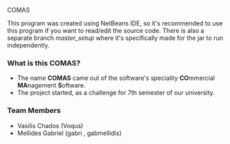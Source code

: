 COMAS

This program was created using NetBeans IDE, so it's recommended to use this program if you want to read/edit the source code.
There is also a separate branch *master_setup* where it's specifically made for the jar to run independently. 

### What is this COMAS? ###

* The name **COMAS** came out of the software's speciality **CO**mmercial **MA**nagement **S**oftware.
* The project started, as a challenge for 7th semester of our university.

### Team Members ###

* Vasilis Chados    (Voqus)
* Mellides Gabriel  (gabri , gabmellidis)
